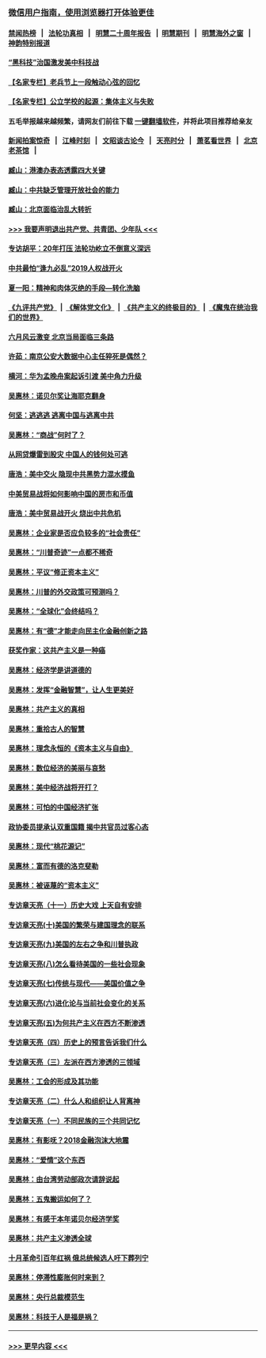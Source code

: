 ### [微信用户指南，使用浏览器打开体验更佳](https://github.com/gfw-breaker/banned-news1/blob/master/indexes/wechat-guide.md?t=0)
#### [禁闻热榜](热点新闻.md?t=0)  &nbsp;&nbsp;|&nbsp;&nbsp; [法轮功真相](https://github.com/gfw-breaker/truth/blob/master/README.md?t=0) &nbsp;&nbsp;|&nbsp;&nbsp; [明慧二十周年报告](https://github.com/gfw-breaker/mh-reports/blob/master/README.md?t=0) &nbsp;&nbsp;|&nbsp;&nbsp;[明慧期刊](https://github.com/gfw-breaker/mh-qikan) &nbsp;&nbsp;|&nbsp;&nbsp; [明慧海外之窗](https://github.com/gfw-breaker/mh-news/blob/master/README.md?t=0) &nbsp;&nbsp;|&nbsp;&nbsp; [神韵特别报道](https://github.com/gfw-breaker/mh-news/blob/master/shenyun.md?t=0)
#### [“黑科技”治国激发美中科技战](../pages/nsc423/n11638056.md?t=02051855) 
#### [【名家专栏】老兵节上一段触动心弦的回忆](../pages/nsc423/n11646016.md?t=02051855) 
#### [【名家专栏】公立学校的起源：集体主义与失败](../pages/nsc423/n11601833.md?t=02051855) 
#### 五毛举报越来越频繁，请网友们前往下载 [一键翻墙软件](https://github.com/gfw-breaker/ssr-accounts)，并将此项目推荐给亲友
#### [新闻拍案惊奇](https://github.com/gfw-breaker/banned-news1/blob/master/pages/link4.md) &nbsp;&nbsp;|&nbsp;&nbsp; [江峰时刻](https://github.com/gfw-breaker/banned-news1/blob/master/pages/link4.md) &nbsp;&nbsp;|&nbsp;&nbsp; [文昭谈古论今](https://github.com/gfw-breaker/banned-news1/blob/master/pages/link4.md) &nbsp;&nbsp;|&nbsp;&nbsp; [天亮时分](https://github.com/gfw-breaker/banned-news1/blob/master/pages/link4.md) &nbsp;&nbsp;|&nbsp;&nbsp; [萧茗看世界](https://github.com/gfw-breaker/banned-news1/blob/master/pages/link4.md) &nbsp;&nbsp;|&nbsp;&nbsp; [北京老茶馆](https://github.com/gfw-breaker/banned-news1/blob/master/pages/link4.md) &nbsp;&nbsp;|&nbsp;&nbsp; 
#### [臧山：港澳办表态透露四大关键](../pages/nsc423/n11421628.md?t=02051855) 
#### [臧山：中共缺乏管理开放社会的能力](../pages/nsc423/n11407457.md?t=02051855) 
#### [臧山：北京面临治乱大转折](../pages/nsc423/n11406895.md?t=02051855) 
#### [>>> 我要声明退出共产党、共青团、少年队 <<<](https://github.com/begood0513/goodnews/blob/master/quit/letter.md) 
#### [专访胡平：20年打压 法轮功屹立不倒意义深远](../pages/nsc423/n11398800.md?t=02051855) 
#### [中共最怕“逢九必乱”2019人权战开火](../pages/nsc423/n11385248.md?t=02051855) 
#### [夏一阳：精神和肉体灭绝的手段—转化洗脑](../pages/nsc423/n11368250.md?t=02051855) 
#### [《九评共产党》](https://github.com/begood0513/9ping.md/blob/master/README.md) &nbsp;|&nbsp; [《解体党文化》](../../../../jtdwh.md/blob/master/README.md)  &nbsp;|&nbsp; [《共产主义的终极目的》](../../../../gczydzjmd.md/blob/master/README.md) &nbsp;|&nbsp; [《魔鬼在统治我们的世界》](../../../../mgztzwmdsj.md/blob/master/README.md) 
#### [六月风云激变 北京当局面临三条路](../pages/nsc423/n11313668.md?t=02051855) 
#### [许茹：南京公安大数据中心主任猝死是偶然？](../pages/nsc423/n11064744.md?t=02051855) 
#### [横河：华为孟晚舟案起诉引渡 美中角力升级](../pages/nsc423/n11027230.md?t=02051855) 
#### [吴惠林：诺贝尔奖让海耶克翻身](../pages/nsc423/n10890049.md?t=02051855) 
#### [何坚：逃逃逃 逃离中国与逃离中共](../pages/nsc423/n10592891.md?t=02051855) 
#### [吴惠林：“商战”何时了？](../pages/nsc423/n10573558.md?t=02051855) 
#### [从网贷爆雷到股灾 中国人的钱何处可逃](../pages/nsc423/n10572800.md?t=02051855) 
#### [唐浩：美中交火 隐现中共黑势力混水摸鱼](../pages/nsc423/n10544040.md?t=02051855) 
#### [中美贸易战将如何影响中国的房市和币值](../pages/nsc423/n10543697.md?t=02051855) 
#### [唐浩：美中贸易战开火 烧出中共危机](../pages/nsc423/n10540126.md?t=02051855) 
#### [吴惠林：企业家是否应负较多的“社会责任”](../pages/nsc423/n10535022.md?t=02051855) 
#### [吴惠林：“川普奇迹”一点都不稀奇](../pages/nsc423/n10512808.md?t=02051855) 
#### [吴惠林：平议“修正资本主义”](../pages/nsc423/n10495724.md?t=02051855) 
#### [吴惠林：川普的外交政策可预测吗？](../pages/nsc423/n10462387.md?t=02051855) 
#### [吴惠林：“全球化”会终结吗？](../pages/nsc423/n10452838.md?t=02051855) 
#### [吴惠林：有“德”才能走向民主化金融创新之路](../pages/nsc423/n10432292.md?t=02051855) 
#### [获奖作家：这共产主义是一种癌](../pages/nsc423/n10431541.md?t=02051855) 
#### [吴惠林：经济学是讲道德的](../pages/nsc423/n10398014.md?t=02051855) 
#### [吴惠林：发挥“金融智慧”，让人生更美好](../pages/nsc423/n10375019.md?t=02051855) 
#### [吴惠林：共产主义的真相](../pages/nsc423/n10351394.md?t=02051855) 
#### [吴惠林：重拾古人的智慧](../pages/nsc423/n10337691.md?t=02051855) 
#### [吴惠林：理念永恒的《资本主义与自由》](../pages/nsc423/n10316274.md?t=02051855) 
#### [吴惠林：数位经济的美丽与哀愁](../pages/nsc423/n10292946.md?t=02051855) 
#### [吴惠林：美中经济战将开打？](../pages/nsc423/n10258825.md?t=02051855) 
#### [吴惠林：可怕的中国经济扩张](../pages/nsc423/n10219147.md?t=02051855) 
#### [政协委员提承认双重国籍 揭中共官员过客心态](../pages/nsc423/n10208809.md?t=02051855) 
#### [吴惠林：现代“桃花源记”](../pages/nsc423/n10185234.md?t=02051855) 
#### [吴惠林：富而有德的洛克斐勒](../pages/nsc423/n10142264.md?t=02051855) 
#### [吴惠林：被诬蔑的“资本主义”](../pages/nsc423/n10124816.md?t=02051855) 
#### [专访章天亮（十一）历史大戏 上天自有安排](../pages/nsc423/n10094905.md?t=02051855) 
#### [专访章天亮(十)美国的繁荣与建国理念的联系](../pages/nsc423/n10094899.md?t=02051855) 
#### [专访章天亮(九)美国的左右之争和川普执政](../pages/nsc423/n10094889.md?t=02051855) 
#### [专访章天亮(八)怎么看待美国的一些社会现象](../pages/nsc423/n10094857.md?t=02051855) 
#### [专访章天亮(七)传统与现代——美国价值之争](../pages/nsc423/n10093140.md?t=02051855) 
#### [专访章天亮(六)进化论与当前社会变化的关系](../pages/nsc423/n10092036.md?t=02051855) 
#### [专访章天亮(五)为何共产主义在西方不断渗透](../pages/nsc423/n10083620.md?t=02051855) 
#### [专访章天亮（四）历史上的预言告诉我们什么](../pages/nsc423/n10083606.md?t=02051855) 
#### [专访章天亮（三）左派在西方渗透的三领域](../pages/nsc423/n10081115.md?t=02051855) 
#### [吴惠林：工会的形成及其功能](../pages/nsc423/n10080633.md?t=02051855) 
#### [专访章天亮（二）什么人和组织让人背离神](../pages/nsc423/n10076637.md?t=02051855) 
#### [专访章天亮（一）不同民族的三个共同记忆](../pages/nsc423/n10074188.md?t=02051855) 
#### [吴惠林：有影呒？2018金融泡沫大地震](../pages/nsc423/n10040534.md?t=02051855) 
#### [吴惠林：“爱情”这个东西](../pages/nsc423/n10019423.md?t=02051855) 
#### [吴惠林：由台湾劳动部政次请辞说起](../pages/nsc423/n9979679.md?t=02051855) 
#### [吴惠林：五鬼搬运如何了？](../pages/nsc423/n9925338.md?t=02051855) 
#### [吴惠林：有感于本年诺贝尔经济学奖](../pages/nsc423/n9871883.md?t=02051855) 
#### [吴惠林：共产主义渗透全球](../pages/nsc423/n9812748.md?t=02051855) 
#### [十月革命引百年红祸 俄总统候选人吁下葬列宁](../pages/nsc423/n9810182.md?t=02051855) 
#### [吴惠林：停滞性膨胀何时来到？](../pages/nsc423/n9764136.md?t=02051855) 
#### [吴惠林：央行总裁模范生](../pages/nsc423/n9728134.md?t=02051855) 
#### [吴惠林：科技于人是福是祸？](../pages/nsc423/n9672982.md?t=02051855) 

----
#### [ >>> 更早内容 <<< ](../indexes/nsc423-earlier.md)
